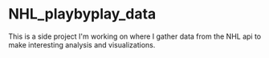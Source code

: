 # NHL_playbyplay_data
This is a side project I'm working on where I gather data from the NHL api to make interesting analysis and visualizations.
